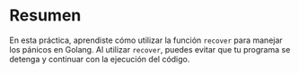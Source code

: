 # Resumen

En esta práctica, aprendiste cómo utilizar la función `recover` para manejar los pánicos en Golang. Al utilizar `recover`, puedes evitar que tu programa se detenga y continuar con la ejecución del código.
